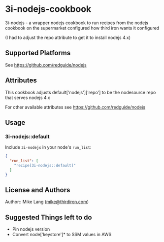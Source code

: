 # 3i-nodejs-cookbook

3i-nodejs - a wrapper nodejs cookbook to run recipes from the nodejs
cookbook on the supermarket configured how third iron wants it
configured

(I had to adjust the repo attribute to get it to install nodejs 4.x)

## Supported Platforms

See https://github.com/redguide/nodejs

## Attributes

This cookbook adjusts default['nodejs']['repo'] to be the nodesource
repo that serves nodejs 4.x

For other available attributes see https://github.com/redguide/nodejs

## Usage

### 3i-nodejs::default

Include `3i-nodejs` in your node's `run_list`:

```json
{
  "run_list": [
    "recipe[3i-nodejs::default]"
  ]
}
```

## License and Authors

Author:: Mike Lang (mike@thirdiron.com)

## Suggested Things left to do
- Pin nodejs version
- Convert node['keystore']* to SSM values in AWS
